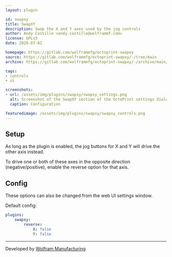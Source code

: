 ```yaml
---
layout: plugin

id: swapxy
title: SwapXY
description: Swap the X and Y axes used by the jog controls
author: Andy Castille <andy.castille@wolframmf.com>
license: GPLv3
date: 2020-07-02

homepage: https://gitlab.com/wolframmfg/octoprint-swapxy
source: https://gitlab.com/wolframmfg/octoprint-swapxy/-/tree/main
archive: https://gitlab.com/wolframmfg/octoprint-swapxy/-/archive/main/octoprint-swapxy-main.zip

tags:
- controls
- ui

screenshots:
- url: /assets/img/plugins/swapxy/swapxy_settings.png
  alt: Screenshot of the SwapXY section of the OctoPrint settings dialog, showing options to also reverse the X and/or Y axis movement
  caption: Configuration

featuredimage: /assets/img/plugins/swapxy/swapxy_controls.png
---
```


## Setup

As long as the plugin is enabled, the jog buttons for X and Y will
drive the other axis instead.

To drive one or both of these axes in the opposite direction (negative/positive), enable the reverse option for that axis.

## Config

These options can also be changed from the web UI settings window.

Default config:

```yaml
plugins:
    swapxy:
        reverse:
            X: false
            Y: false
```

---

Developed by [Wolfram Manufacturing](https://wolframmfg.com/)
